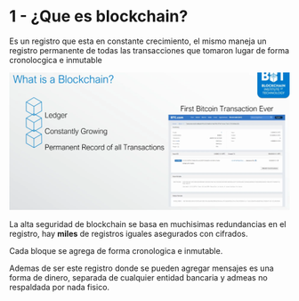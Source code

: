 # 1 - ¿Que es blockchain?

Es un registro que esta en constante crecimiento, el mismo maneja un registro permanente de todas las transacciones que tomaron lugar de forma cronolocgica e inmutable

![Foto de la primer transaccion en blockchain](../../.gitbook/assets/imagen%20%28300%29.png)

La alta seguridad de blockchain se basa en muchisimas redundancias en el registro, hay **miles** de registros iguales asegurados con cifrados.

Cada bloque se agrega de forma cronologica e inmutable.

Ademas de ser este registro donde se pueden agregar mensajes es una forma de dinero, separada de cualquier entidad bancaria y admeas no respaldada por nada fisico.

